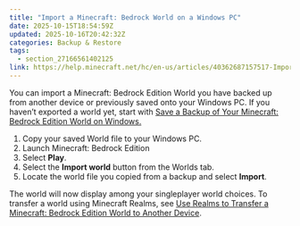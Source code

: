 ```yaml
---
title: "Import a Minecraft: Bedrock World on a Windows PC"
date: 2025-10-15T18:54:59Z
updated: 2025-10-16T20:42:32Z
categories: Backup & Restore
tags:
  - section_27166561402125
link: https://help.minecraft.net/hc/en-us/articles/40362687157517-Import-a-Minecraft-Bedrock-World-on-a-Windows-PC
---
```


You can import a Minecraft: Bedrock Edition World you have backed up from another device or previously saved onto your Windows PC. If you haven’t exported a world yet, start with [Save a Backup of Your Minecraft: Bedrock Edition World on Windows.](./Save-a-Backup-of-Your-Minecraft-Bedrock-Edition-World-on-Windows.md)

1.  Copy your saved World file to your Windows PC.
2.  Launch Minecraft: Bedrock Edition
3.  Select **Play**.
4.  Select the **Import world** button from the Worlds tab.
5.  Locate the world file you copied from a backup and select **Import**.

The world will now display among your singleplayer world choices. To transfer a world using Minecraft Realms, see [Use Realms to Transfer a Minecraft: Bedrock Edition World to Another Device](./Use-Realms-to-Transfer-a-Minecraft-Bedrock-Edition-World-to-Another-Device.md).

